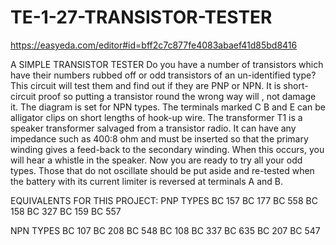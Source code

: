 # TE-1-27-TRANSISTOR-TESTER

https://easyeda.com/editor#id=bff2c7c877fe4083abaef41d85bd8416

A SIMPLE TRANSISTOR TESTER
Do you have a number of transistors which have
their numbers rubbed off or odd transistors of
an un-identified type?
This circuit will test them and find out if they
are PNP or NPN. It is short-circuit proof so
putting a transistor round the wrong way will ,
not damage it. The diagram is set for NPN types.
The terminals marked C B and E can be alligator
clips on short lengths of hook-up wire. The
transformer T1 is a speaker transformer salvaged
from a transistor radio. It can have any impedance such as 400:8 ohm and must be inserted so
that the primary winding gives a feed-back to
the secondary winding. When this occurs, you
will hear a whistle in the speaker. Now you are
ready to try all your odd types. Those that do
not oscillate should be put aside and re-tested
when the battery with its current limiter is
reversed at terminals A and B. 

EQUIVALENTS FOR THIS PROJECT:
PNP TYPES
BC 157
BC 177
BC 558
BC 158
BC 327
BC 159
BC 557

NPN TYPES
BC 107
BC 208
BC 548
BC 108
BC 337
BC 635
BC 207
BC 547



